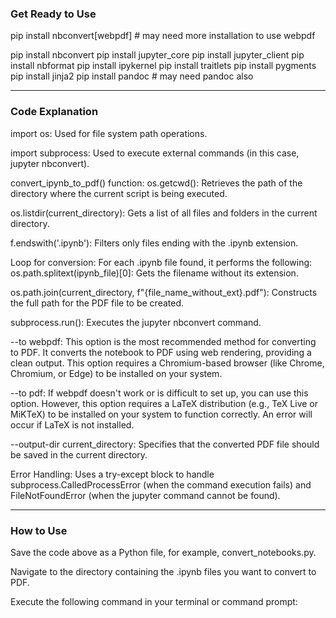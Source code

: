 ### Get Ready to Use
pip install nbconvert[webpdf]  # may need more installation to use webpdf

pip install nbconvert
pip install jupyter_core
pip install jupyter_client
pip install nbformat
pip install ipykernel
pip install traitlets
pip install pygments
pip install jinja2
pip install pandoc  # may need pandoc also

---
### Code Explanation

import os: Used for file system path operations.

import subprocess: Used to execute external commands (in this case, jupyter nbconvert).

convert_ipynb_to_pdf() function:
os.getcwd(): Retrieves the path of the directory where the current script is being executed.

os.listdir(current_directory): Gets a list of all files and folders in the current directory.

f.endswith('.ipynb'): Filters only files ending with the .ipynb extension.

Loop for conversion: For each .ipynb file found, it performs the following:
os.path.splitext(ipynb_file)[0]: Gets the filename without its extension.

os.path.join(current_directory, f"{file_name_without_ext}.pdf"): Constructs the full path for the PDF file to be created.

subprocess.run(): Executes the jupyter nbconvert command.

--to webpdf: This option is the most recommended method for converting to PDF. It converts the notebook to PDF using web rendering, providing a clean output. This option requires a Chromium-based browser (like Chrome, Chromium, or Edge) to be installed on your system.

--to pdf: If webpdf doesn't work or is difficult to set up, you can use this option. However, this option requires a LaTeX distribution (e.g., TeX Live or MiKTeX) to be installed on your system to function correctly. An error will occur if LaTeX is not installed.

--output-dir current_directory: Specifies that the converted PDF file should be saved in the current directory.

Error Handling: Uses a try-except block to handle subprocess.CalledProcessError (when the command execution fails) and FileNotFoundError (when the jupyter command cannot be found).

---
### How to Use
Save the code above as a Python file, for example, convert_notebooks.py.

Navigate to the directory containing the .ipynb files you want to convert to PDF.

Execute the following command in your terminal or command prompt:
